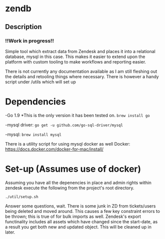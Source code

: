 # zendb

## Description

### !!Work in progress!! ###

Simple tool which extract data from Zendesk and places it into a relational database, mysql in this case. This makes it easier to extend upon the platform with custom tooling to make workflows and reporting easier. 

There is not currently any documentation available as I am still fleshing out the details and retooling things where necessary. There is however a handy script under /utils which will set up 

# Dependencies 

-Go 1.9 *This is the only version it has been tested on. 
  `brew install go`

-mysql driver: 
  `go get -u github.com/go-sql-driver/mysql`

-mysql: 
  `brew install mysql`

There is a utility script for using mysql docker as well 
Docker:
  https://docs.docker.com/docker-for-mac/install/

# Set-up (Assumes use of docker)
 
Assuming you have all the depenencies in place and admin rights within zendesk execute the following from the project's root directory. 

`./util/setup.sh` 

Answer some questions, wait. There is some junk in ZD from tickets/users being deleted and moved around. This causes a few key constraint errors to be thrown; this is true of for bulk imports as well. Zendesk's export functinality includes all assets which have changed since the start-date, as a result you get both new and updated object. This will be cleaned up in later. 

